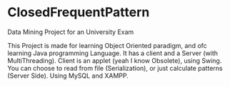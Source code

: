 # ClosedFrequentPattern
Data Mining Project for an University Exam

This Project is made for learning Object Oriented paradigm, and ofc learning Java programming Language. 
It has a client and a Server (with MultiThreading).
Client is an applet (yeah I know Obsolete), using Swing.
You can choose to read from file (Serialization), or just calculate patterns (Server Side).
Using MySQL and XAMPP.
 
